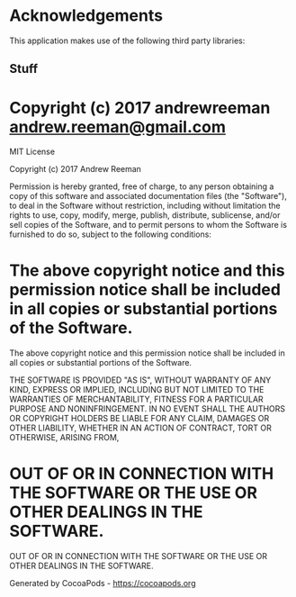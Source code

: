 # Acknowledgements
This application makes use of the following third party libraries:

## Stuff

Copyright (c) 2017 andrewreeman <andrew.reeman@gmail.com>
=======
MIT License

Copyright (c) 2017 Andrew Reeman

Permission is hereby granted, free of charge, to any person obtaining a copy
of this software and associated documentation files (the "Software"), to deal
in the Software without restriction, including without limitation the rights
to use, copy, modify, merge, publish, distribute, sublicense, and/or sell
copies of the Software, and to permit persons to whom the Software is
furnished to do so, subject to the following conditions:

The above copyright notice and this permission notice shall be included in
all copies or substantial portions of the Software.
=======
The above copyright notice and this permission notice shall be included in all
copies or substantial portions of the Software.

THE SOFTWARE IS PROVIDED "AS IS", WITHOUT WARRANTY OF ANY KIND, EXPRESS OR
IMPLIED, INCLUDING BUT NOT LIMITED TO THE WARRANTIES OF MERCHANTABILITY,
FITNESS FOR A PARTICULAR PURPOSE AND NONINFRINGEMENT. IN NO EVENT SHALL THE
AUTHORS OR COPYRIGHT HOLDERS BE LIABLE FOR ANY CLAIM, DAMAGES OR OTHER
LIABILITY, WHETHER IN AN ACTION OF CONTRACT, TORT OR OTHERWISE, ARISING FROM,


OUT OF OR IN CONNECTION WITH THE SOFTWARE OR THE USE OR OTHER DEALINGS IN
THE SOFTWARE.
=======
OUT OF OR IN CONNECTION WITH THE SOFTWARE OR THE USE OR OTHER DEALINGS IN THE
SOFTWARE.

Generated by CocoaPods - https://cocoapods.org
